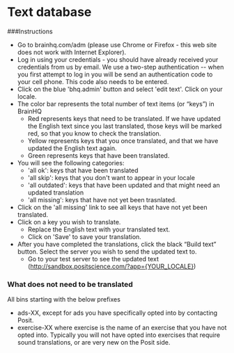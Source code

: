 Text database
=============

###Instructions
* Go to brainhq.com/adm (please use Chrome or Firefox - this web site does not work with Internet Explorer).
* Log in using your credentials - you should have already received your credentials from us by email. We use a two-step authentication -- when you first attempt to log in you will be send an authentication code to your cell phone. This code also needs to be entered.
* Click on the blue 'bhq.admin' button and select 'edit text'. Click on your locale.
* The color bar represents the total number of text items (or “keys”) in BrainHQ
    * Red represents keys that need to be translated. If we have updated the English text since you last translated, those keys will be marked red, so that you know to check the translation.
    * Yellow represents keys that you once translated, and that we have updated the English text again.
    * Green represents keys that have been translated.
* You will see the following categories:
    * 'all ok': keys that have been translated
    * 'all skip': keys that you don't want to appear in your locale
    * 'all outdated': keys that have been updated and that might need an updated translation
    * 'all missing': keys that have not yet been trasnlated.  
* Click on the 'all missing' link to see all keys that have not yet been translated.
* Click on a key you wish to translate.
    * Replace the English text with your translated text.
    * Click on 'Save' to save your translation.
* After you have completed the translations, click the black “Build text” button. Select the server you wish to send the updated text to.
    * Go to your test server to see the updated text (http://sandbox.positscience.com/?app={YOUR_LOCALE})

### What does not need to be translated
All bins starting with the below prefixes
* ads-XX, except for ads you have specifically opted into by contacting Posit.
* exercise-XX where exercise is the name of an exercise that you have not opted into. Typically you will not have opted into exercises that require sound translations, or are very new on the Posit side.
